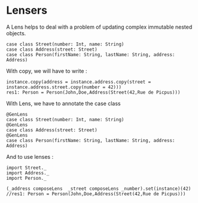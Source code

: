 
# Lensers


A Lens helps to deal with a problem of updating complex immutable nested objects.


```
case class Street(number: Int, name: String)
case class Address(street: Street)
case class Person(firstName: String, lastName: String, address: Address)
```

With copy, we will have to write : 

```
instance.copy(address = instance.address.copy(street = instance.address.street.copy(number = 42)))
res1: Person = Person(John,Doe,Address(Street(42,Rue de Picpus)))
```

With Lens, we  have to annotate the case class


```
@GenLens
case class Street(number: Int, name: String)
@GenLens
case class Address(street: Street)
@GenLens
case class Person(firstName: String, lastName: String, address: Address)
```

And to use lenses  : 

```
import Street._
import Address._
import Person._

(_address composeLens  _street composeLens _number).set(instance)(42) 
//res1: Person = Person(John,Doe,Address(Street(42,Rue de Picpus)))

```